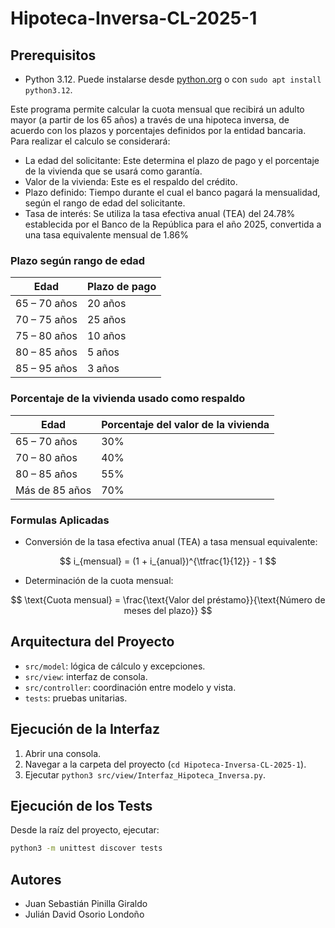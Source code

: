 # Hipoteca-Inversa-CL-2025-1

## Prerequisitos

- Python 3.12. Puede instalarse desde [python.org](https://www.python.org/) o con `sudo apt install python3.12`.

Este programa permite calcular la cuota mensual que recibirá un adulto mayor (a partir de los 65 años) a través de una hipoteca inversa, de acuerdo con los plazos y porcentajes definidos por la entidad bancaria.
Para realizar el calculo se considerará:
- La edad del solicitante: Este determina el plazo de pago y el porcentaje de la vivienda que se usará como garantía.
- Valor de la vivienda: Este es el respaldo del crédito.
- Plazo definido: Tiempo durante el cual el banco pagará la mensualidad, según el rango de edad del solicitante.
- Tasa de interés: Se utiliza la tasa efectiva anual (TEA) del 24.78% establecida por el Banco de la República para el año 2025, convertida a una tasa equivalente mensual de 1.86%  


### Plazo según rango de edad  

| Edad              | Plazo de pago |
|-------------------|---------------|
| 65 – 70 años      |    20 años    |
| 70 – 75 años      |    25 años    |
| 75 – 80 años      |    10 años    |
| 80 – 85 años      |    5 años     |
| 85 – 95 años      |    3 años     |

### Porcentaje de la vivienda usado como respaldo  

| Edad              | Porcentaje del valor de la vivienda |
|-------------------|-------------------------------------|
| 65 – 70 años      |             30%               |
| 70 – 80 años      |             40%               |
| 80 – 85 años      |             55%               |
| Más de 85 años    |             70%               |

### Formulas Aplicadas 

- Conversión de la tasa efectiva anual (TEA) a tasa mensual equivalente:

$$
i_{mensual} = (1 + i_{anual})^{\tfrac{1}{12}} - 1
$$

- Determinación de la cuota mensual:

$$
\text{Cuota mensual} = \frac{\text{Valor del préstamo}}{\text{Número de meses del plazo}}
$$


## Arquitectura del Proyecto

- `src/model`: lógica de cálculo y excepciones.
- `src/view`: interfaz de consola.
- `src/controller`: coordinación entre modelo y vista.
- `tests`: pruebas unitarias.

## Ejecución de la Interfaz

1. Abrir una consola.
2. Navegar a la carpeta del proyecto (`cd Hipoteca-Inversa-CL-2025-1`).
3. Ejecutar `python3 src/view/Interfaz_Hipoteca_Inversa.py`.

## Ejecución de los Tests

Desde la raíz del proyecto, ejecutar:

```bash
python3 -m unittest discover tests
```

## Autores

- Juan Sebastián Pinilla Giraldo  
- Julián David Osorio Londoño  



